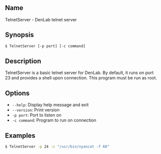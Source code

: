 ## Name

TelnetServer - DenLab telnet server

## Synopsis

```sh
$ TelnetServer [-p port] [-c command]
```

## Description

TelnetServer is a basic telnet server for DenLab. By default, it
runs on port 23 and provides a shell upon connection. This program
must be run as root.

## Options

-   `--help`: Display help message and exit
-   `--version`: Print version
-   `-p port`: Port to listen on
-   `-c command`: Program to run on connection

## Examples

```sh
$ TelnetServer -p 24 -c "/usr/bin/nyancat -f 60"
```
